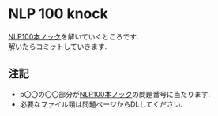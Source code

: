 # NLP 100 knock
  [NLP100本ノック][nlp100]を解いていくところです.  
  解いたらコミットしていきます.

## 注記
  - p〇〇の〇〇部分が[NLP100本ノック][nlp100]の問題番号に当たります.  
  - 必要なファイル類は問題ページからDLしてください.

[nlp100]:http://www.cl.ecei.tohoku.ac.jp/nlp100/